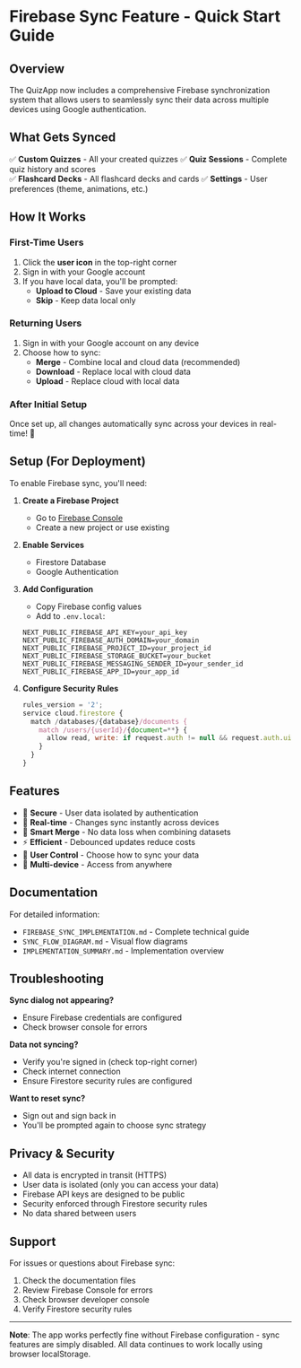 # Firebase Sync Feature - Quick Start Guide

## Overview

The QuizApp now includes a comprehensive Firebase synchronization system that allows users to seamlessly sync their data across multiple devices using Google authentication.

## What Gets Synced

✅ **Custom Quizzes** - All your created quizzes
✅ **Quiz Sessions** - Complete quiz history and scores  
✅ **Flashcard Decks** - All flashcard decks and cards
✅ **Settings** - User preferences (theme, animations, etc.)

## How It Works

### First-Time Users

1. Click the **user icon** in the top-right corner
2. Sign in with your Google account
3. If you have local data, you'll be prompted:
   - **Upload to Cloud** - Save your existing data
   - **Skip** - Keep data local only

### Returning Users

1. Sign in with your Google account on any device
2. Choose how to sync:
   - **Merge** - Combine local and cloud data (recommended)
   - **Download** - Replace local with cloud data
   - **Upload** - Replace cloud with local data

### After Initial Setup

Once set up, all changes automatically sync across your devices in real-time! 🎉

## Setup (For Deployment)

To enable Firebase sync, you'll need:

1. **Create a Firebase Project**
   - Go to [Firebase Console](https://console.firebase.google.com/)
   - Create a new project or use existing

2. **Enable Services**
   - Firestore Database
   - Google Authentication

3. **Add Configuration**
   - Copy Firebase config values
   - Add to `.env.local`:
   ```env
   NEXT_PUBLIC_FIREBASE_API_KEY=your_api_key
   NEXT_PUBLIC_FIREBASE_AUTH_DOMAIN=your_domain
   NEXT_PUBLIC_FIREBASE_PROJECT_ID=your_project_id
   NEXT_PUBLIC_FIREBASE_STORAGE_BUCKET=your_bucket
   NEXT_PUBLIC_FIREBASE_MESSAGING_SENDER_ID=your_sender_id
   NEXT_PUBLIC_FIREBASE_APP_ID=your_app_id
   ```

4. **Configure Security Rules**
   ```javascript
   rules_version = '2';
   service cloud.firestore {
     match /databases/{database}/documents {
       match /users/{userId}/{document=**} {
         allow read, write: if request.auth != null && request.auth.uid == userId;
       }
     }
   }
   ```

## Features

- 🔐 **Secure** - User data isolated by authentication
- 🔄 **Real-time** - Changes sync instantly across devices
- 💾 **Smart Merge** - No data loss when combining datasets
- ⚡ **Efficient** - Debounced updates reduce costs
- 🎯 **User Control** - Choose how to sync your data
- 📱 **Multi-device** - Access from anywhere

## Documentation

For detailed information:
- `FIREBASE_SYNC_IMPLEMENTATION.md` - Complete technical guide
- `SYNC_FLOW_DIAGRAM.md` - Visual flow diagrams
- `IMPLEMENTATION_SUMMARY.md` - Implementation overview

## Troubleshooting

**Sync dialog not appearing?**
- Ensure Firebase credentials are configured
- Check browser console for errors

**Data not syncing?**
- Verify you're signed in (check top-right corner)
- Check internet connection
- Ensure Firestore security rules are configured

**Want to reset sync?**
- Sign out and sign back in
- You'll be prompted again to choose sync strategy

## Privacy & Security

- All data is encrypted in transit (HTTPS)
- User data is isolated (only you can access your data)
- Firebase API keys are designed to be public
- Security enforced through Firestore security rules
- No data shared between users

## Support

For issues or questions about Firebase sync:
1. Check the documentation files
2. Review Firebase Console for errors
3. Check browser developer console
4. Verify Firestore security rules

---

**Note**: The app works perfectly fine without Firebase configuration - sync features are simply disabled. All data continues to work locally using browser localStorage.
